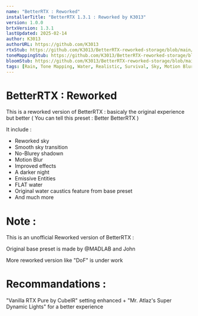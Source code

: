 ```yaml
---
name: "BetterRTX : Reworked"
installerTitle: "BetterRTX 1.3.1 : Reworked by K3013"
version: 1.0.0
brtxVersion: 1.3.1
lastUpdated: 2025-02-14
author: K3013
authorURL: https://github.com/K3013
rtxStub: https://github.com/K3013/BetterRTX-reworked-storage/blob/main/RTXStub.material.bin
toneMappingStub: https://github.com/K3013/BetterRTX-reworked-storage/blob/main/RTXPostFX.Tonemapping.material.bin
bloomStub: https://github.com/K3013/BetterRTX-reworked-storage/blob/main/RTXPostFX.Bloom.material.bin
tags: [Rain, Tone Mapping, Water, Realistic, Survival, Sky, Motion Blur]
---
```


# BetterRTX : Reworked 

This is a reworked version of BetterRTX : basicaly the original experience but better ( You can tell this preset : Better BetterRTX )

It include :
- Reworked sky
- Smooth sky transition
- No-Blurey shadown
- Motion Blur
- Improved effects
- A darker night
- Emissive Entities
- FLAT water
- Original water caustics feature from base preset
- And much more

# Note :
This is an unofficial Reworked version of BetterRTX :

Original base preset is made by @MADLAB and John

More reworked version like "DoF" is under work

# Recommandations :
"Vanilla RTX Pure by CubeIR" setting enhanced + "Mr. Atlaz's Super Dynamic Lights" for a better experience
